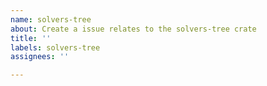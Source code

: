 ```yaml
---
name: solvers-tree
about: Create a issue relates to the solvers-tree crate
title: ''
labels: solvers-tree
assignees: ''

---
```




